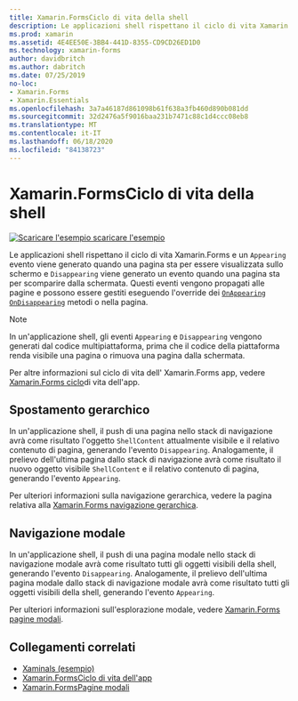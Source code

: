 ```yaml
---
title: Xamarin.FormsCiclo di vita della shell
description: Le applicazioni shell rispettano il ciclo di vita Xamarin.Forms e viene generato un evento di visualizzazione quando una pagina sta per essere visualizzata sullo schermo e viene generato un evento di scomparsa quando una pagina sta per scomparire dalla schermata.
ms.prod: xamarin
ms.assetid: 4E4EE50E-3BB4-441D-8355-CD9CD26ED1D0
ms.technology: xamarin-forms
author: davidbritch
ms.author: dabritch
ms.date: 07/25/2019
no-loc:
- Xamarin.Forms
- Xamarin.Essentials
ms.openlocfilehash: 3a7a46187d861098b61f638a3fb460d890b081dd
ms.sourcegitcommit: 32d2476a5f9016baa231b7471c88c1d4ccc08eb8
ms.translationtype: MT
ms.contentlocale: it-IT
ms.lasthandoff: 06/18/2020
ms.locfileid: "84138723"
---
```

# <a name="xamarinforms-shell-lifecycle"></a>Xamarin.FormsCiclo di vita della shell

[![Scaricare ](~/media/shared/download.png) l'esempio scaricare l'esempio](https://docs.microsoft.com/samples/xamarin/xamarin-forms-samples/userinterface-xaminals/)

Le applicazioni shell rispettano il ciclo di vita Xamarin.Forms e un `Appearing` evento viene generato quando una pagina sta per essere visualizzata sullo schermo e `Disappearing` viene generato un evento quando una pagina sta per scomparire dalla schermata. Questi eventi vengono propagati alle pagine e possono essere gestiti eseguendo l'override dei [`OnAppearing`](xref:Xamarin.Forms.Page.OnAppearing) [`OnDisappearing`](xref:Xamarin.Forms.Page.OnDisappearing) metodi o nella pagina.

> [!NOTE]
> In un'applicazione shell, gli eventi `Appearing` e `Disappearing` vengono generati dal codice multipiattaforma, prima che il codice della piattaforma renda visibile una pagina o rimuova una pagina dalla schermata.

Per altre informazioni sul ciclo di vita dell' Xamarin.Forms app, vedere [ Xamarin.Forms ciclo](~/xamarin-forms/app-fundamentals/app-lifecycle.md)di vita dell'app.

## <a name="hierarchical-navigation"></a>Spostamento gerarchico

In un'applicazione shell, il push di una pagina nello stack di navigazione avrà come risultato l'oggetto `ShellContent` attualmente visibile e il relativo contenuto di pagina, generando l'evento `Disappearing`. Analogamente, il prelievo dell'ultima pagina dallo stack di navigazione avrà come risultato il nuovo oggetto visibile `ShellContent` e il relativo contenuto di pagina, generando l'evento `Appearing`.

Per ulteriori informazioni sulla navigazione gerarchica, vedere la pagina relativa alla [ Xamarin.Forms navigazione gerarchica](~/xamarin-forms/app-fundamentals/navigation/hierarchical.md).

## <a name="modal-navigation"></a>Navigazione modale

In un'applicazione shell, il push di una pagina modale nello stack di navigazione modale avrà come risultato tutti gli oggetti visibili della shell, generando l'evento `Disappearing`. Analogamente, il prelievo dell'ultima pagina modale dallo stack di navigazione modale avrà come risultato tutti gli oggetti visibili della shell, generando l'evento `Appearing`.

Per ulteriori informazioni sull'esplorazione modale, vedere [ Xamarin.Forms pagine modali](~/xamarin-forms/app-fundamentals/navigation/modal.md).

## <a name="related-links"></a>Collegamenti correlati

- [Xaminals (esempio)](https://docs.microsoft.com/samples/xamarin/xamarin-forms-samples/userinterface-xaminals/)
- [Xamarin.FormsCiclo di vita dell'app](~/xamarin-forms/app-fundamentals/app-lifecycle.md)
- [Xamarin.FormsPagine modali](~/xamarin-forms/app-fundamentals/navigation/modal.md)
